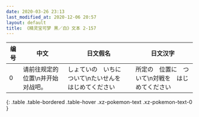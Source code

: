 ```yaml
---
date: 2020-03-26 23:13
last_modified_at: 2020-12-06 20:57
layout: default
title: 《精灵宝可梦 黑／白》文本 2-157
---
```

| 编号 | 中文 | 日文假名 | 日文汉字 |
| ---- | ---- | ---- | --- |
| 0 | 请前往规定的位置\n并开始对战吧。 | しょていの　いちに　ついて\nたいせんを　はじめてください | 所定の　位置に　ついて\n対戦を　はじめてください |
{: .table .table-bordered .table-hover .xz-pokemon-text .xz-pokemon-text-0 }